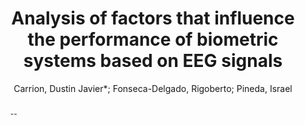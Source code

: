 ---
paperId: 3
author: Carrion, Dustin Javier*; Fonseca-Delgado, Rigoberto; Pineda, Israel
publicationauthor: Carrion, D. J. et al.
title: Analysis of factors that influence the performance of biometric systems based on EEG signals
pitch: https://slideslive.com/38942450/analysis-of-factors-that-influence-the-performance-of-biometric-systems-based-on-eeg-signals?ref=folder-65639
abstract: --
pdf: carrion_short-presentation_3.pdf
poster: carrion_short-presentation_3.png
code: --
alt: --
type: Poster
topic: Applications
link: https://research.latinxinai.org/papers/neurips/2020/pdf/carrion_short-presentation_3.pdf
conference: neurips
year: 2020
tags: neurips-2020
location: Virtual
---